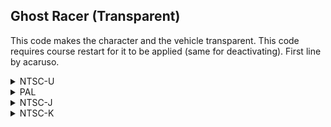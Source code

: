 ## Ghost Racer (Transparent)

This code makes the character and the vehicle transparent. This code requires course restart for it to be applied (same for deactivating). First line by acaruso.

<details>
<summary>NTSC-U</summary>

```powerpc
045A66A8 60000000
0458C150 38800001
047C38B4 38800001
```
</details>

<details>
<summary>PAL</summary>

```powerpc
045B15D0 60000000
04592974 38800001
047D2314 38800001
```
</details>

<details>
<summary>NTSC-J</summary>

```powerpc
045B0F50 60000000
045922F4 38800001
047D1980 38800001
```
</details>

<details>
<summary>NTSC-K</summary>

```powerpc
0459F628 60000000
045809CC 38800001
047C06D4 38800001
```
</details>